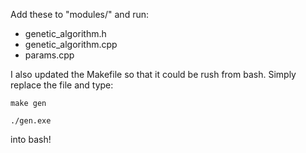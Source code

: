Add these to "modules/" and run:

- genetic_algorithm.h
- genetic_algorithm.cpp
- params.cpp

I also updated the Makefile so that it could be rush from bash. Simply replace the file and type:

`make gen`

`./gen.exe`

into bash!

